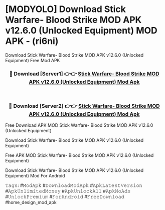 # [MODYOLO] Download Stick Warfare- Blood Strike MOD APK v12.6.0 (Unlocked Equipment) MOD APK - (ri6ni)
Download Stick Warfare- Blood Strike MOD APK v12.6.0 (Unlocked Equipment) Free Mod APK

<div align="center">
<h3>🔴 Download [Server1] 👉👉 <a href="https://apk-comot.site?title=Stick_Warfare-_Blood_Strike_MOD_APK_v12.6.0_(Unlocked_Equipment)">Stick Warfare- Blood Strike MOD APK v12.6.0 (Unlocked Equipment) Mod Apk</a></h3><br>

<h3>🔴 Download [Server2] 👉👉 <a href="https://apk-comot.site?title=Stick_Warfare-_Blood_Strike_MOD_APK_v12.6.0_(Unlocked_Equipment)">Stick Warfare- Blood Strike MOD APK v12.6.0 (Unlocked Equipment) Mod Apk</a></h3>
</div>


Free Download APK MOD Stick Warfare- Blood Strike MOD APK v12.6.0 (Unlocked Equipment)

Download Stick Warfare- Blood Strike MOD APK v12.6.0 (Unlocked Equipment) 

Free APK MOD Stick Warfare- Blood Strike MOD APK v12.6.0 (Unlocked Equipment) 

Download Stick Warfare- Blood Strike MOD APK v12.6.0 (Unlocked Equipment) Mod For Android

𝚃𝚊𝚐𝚜: #𝙼𝚘𝚍𝙰𝚙𝚔 #𝙳𝚘𝚠𝚗𝚕𝚘𝚊𝚍𝙼𝚘𝚍𝙰𝚙𝚔 #𝙰𝚙𝚔𝙻𝚊𝚝𝚎𝚜𝚝𝚅𝚎𝚛𝚜𝚒𝚘𝚗 #𝙰𝚙𝚔𝚄𝚗𝚕𝚒𝚖𝚒𝚝𝚎𝚍𝙼𝚘𝚗𝚎𝚢 #𝙰𝚙𝚔𝚄𝚗𝚕𝚘𝚌𝚔𝙰𝚕𝚕 #𝙰𝚙𝚔𝙽𝚘𝙰𝚍𝚜 #𝚄𝚗𝚕𝚘𝚌𝚔𝙿𝚛𝚎𝚖𝚒𝚞𝚖 #𝙵𝚘𝚛𝙰𝚗𝚍𝚛𝚘𝚒𝚍 #𝙵𝚛𝚎𝚎𝙳𝚘𝚠𝚗𝚕𝚘𝚊𝚍 #home_design_mod_apk